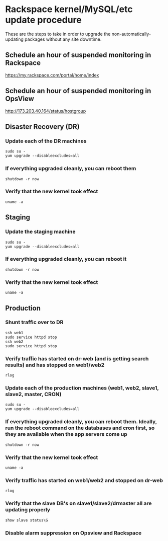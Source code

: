 # Rackspace kernel/MySQL/etc update procedure

These are the steps to take in order to upgrade the non-automatically-updating packages without any site downtime.

## Schedule an hour of suspended monitoring in Rackspace
<https://my.rackspace.com/portal/home/index>

## Schedule an hour of suspended monitoring in OpsView

<http://173.203.40.164/status/hostgroup>

## Disaster Recovery (DR)

### Update each of the DR machines
    sudo su -
    yum upgrade --disableexcludes=all

### If everything upgraded cleanly, you can reboot them
    shutdown -r now

### Verify that the new kernel took effect
    uname -a

## Staging

### Update the staging machine
    sudo su -
    yum upgrade --disableexcludes=all

### If everything upgraded cleanly, you can reboot it
    shutdown -r now

### Verify that the new kernel took effect
    uname -a

## Production

### Shunt traffic over to DR
    ssh web1
    sudo service httpd stop
    ssh web2
    sudo service httpd stop

### Verify traffic has started on dr-web (and is getting search results) and has stopped on web1/web2
    rlog

### Update each of the production machines (web1, web2, slave1, slave2, master, CRON)
    sudo su -
    yum upgrade --disableexcludes=all

### If everything upgraded cleanly, you can reboot them. Ideally, run the reboot command on the databases and cron first, so they are available when the app servers come up
    shutdown -r now

### Verify that the new kernel took effect
    uname -a

### Verify traffic has started on web1/web2 and stopped on dr-web
    rlog

### Verify that the slave DB's on slave1/slave2/drmaster all are updating properly
    show slave status\G

### Disable alarm suppression on Opsview and Rackspace
